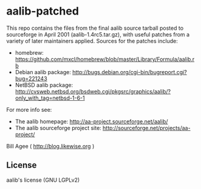aalib-patched
=============
This repo contains the files from the final aalib source tarball posted to
sourceforge in April 2001 (aalib-1.4rc5.tar.gz), with useful patches from
a variety of later maintainers applied.  Sources for the patches include:

- homebrew:
  https://github.com/mxcl/homebrew/blob/master/Library/Formula/aalib.rb
- Debian aalib package:
  http://bugs.debian.org/cgi-bin/bugreport.cgi?bug=221243
- NetBSD aalib package:
  http://cvsweb.netbsd.org/bsdweb.cgi/pkgsrc/graphics/aalib/?only_with_tag=netbsd-1-6-1

For more info see:
- The aalib homepage:  http://aa-project.sourceforge.net/aalib/
- The aalib sourceforge project site: http://sourceforge.net/projects/aa-project/

Bill Agee ( http://blog.likewise.org )

## License
aalib's license (GNU LGPLv2)


